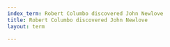 ```yaml
---
index_term: Robert Columbo discovered John Newlove
title: Robert Columbo discovered John Newlove
layout: term

---
```

